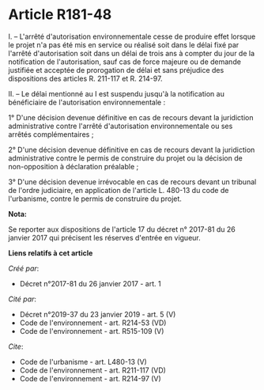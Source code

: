 # Article R181-48

I. – L'arrêté d'autorisation environnementale cesse de produire effet lorsque le projet n'a pas été mis en service ou réalisé
soit dans le délai fixé par l'arrêté d'autorisation soit dans un délai de trois ans à compter du jour de la notification de
l'autorisation, sauf cas de force majeure ou de demande justifiée et acceptée de prorogation de délai et sans préjudice des
dispositions des articles R. 211-117 et R. 214-97.

II. – Le délai mentionné au I est suspendu jusqu'à la notification au bénéficiaire de l'autorisation environnementale :

1° D'une décision devenue définitive en cas de recours devant la juridiction administrative contre l'arrêté d'autorisation
environnementale ou ses arrêtés complémentaires ;

2° D'une décision devenue définitive en cas de recours devant la juridiction administrative contre le permis de construire du
projet ou la décision de non-opposition à déclaration préalable ;

3° D'une décision devenue irrévocable en cas de recours devant un tribunal de l'ordre judiciaire, en application de l'article
L. 480-13 du code de l'urbanisme, contre le permis de construire du projet.

**Nota:**

Se reporter aux dispositions de l'article 17 du décret n° 2017-81 du 26 janvier 2017 qui précisent les réserves d'entrée en
vigueur.

**Liens relatifs à cet article**

_Créé par_:

  - Décret n°2017-81 du 26 janvier 2017 - art. 1

_Cité par_:

  - Décret n°2019-37 du 23 janvier 2019 - art. 5 (V)
  - Code de l'environnement - art. R214-53 (VD)
  - Code de l'environnement - art. R515-109 (V)

_Cite_:

  - Code de l'urbanisme - art. L480-13 (V)
  - Code de l'environnement - art. R211-117 (VD)
  - Code de l'environnement - art. R214-97 (V)
